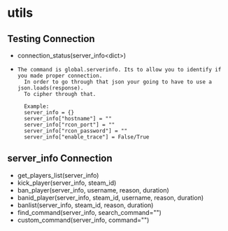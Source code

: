 # utils

## Testing Connection
* connection_status(server_info&lt;dict&gt;)
*     The command is global.serverinfo. Its to allow you to identify if you made proper connection.
        In order to go through that json your going to have to use a json.loads(response). 
        To cipher through that.
        
        Example:
        server_info = {}
        server_info["hostname"] = ""
        server_info["rcon_port"] = ""
        server_info["rcon_password"] = ""
        server_info["enable_trace"] = False/True


## server_info Connection
* get_players_list(server_info)
* kick_player(server_info, steam_id)
* ban_player(server_info, username, reason, duration)
* banid_player(server_info, steam_id, username, reason, duration)
* banlist(server_info, steam_id, reason, duration)
* find_command(server_info, search_command="")
* custom_command(server_info, command="")